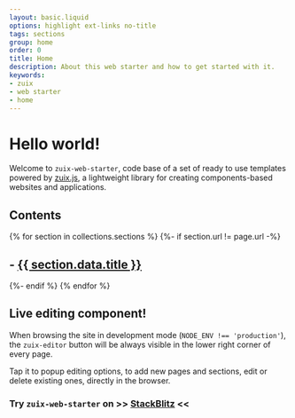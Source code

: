 ```yaml
---
layout: basic.liquid
options: highlight ext-links no-title
tags: sections
group: home
order: 0
title: Home
description: About this web starter and how to get started with it.
keywords:
- zuix
- web starter
- home
---
```


# Hello world!

Welcome to `zuix-web-starter`, code base of a set of ready to use templates powered by [zuix.js](https://zuixjs.org),
a lightweight library for creating components-based websites and applications.

## Contents

{% for section in collections.sections %}
    {%- if section.url != page.url -%}
        <h2>- <a href="{{ section.url | url }}">{{ section.data.title }}</a></h2>
    {%- endif %}
{% endfor %}


## Live editing component!

When browsing the site in development mode (`NODE_ENV !== 'production'`), the `zuix-editor` button will be always
visible in the lower right corner of every page.

Tap it to popup editing options, to add new pages and sections, edit or delete existing ones, directly in the browser. 


### Try `zuix-web-starter` on &gt;&gt; [StackBlitz](https://stackblitz.com/github/zuixjs/zuix-web-starter/?view=preview) &lt;&lt;
